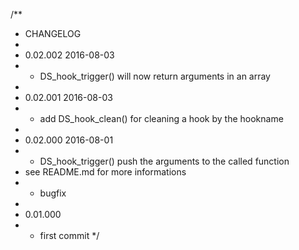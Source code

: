 /**
 * CHANGELOG
 * 
 * 0.02.002 2016-08-03
 *  - DS_hook_trigger() will now return arguments in an array
 *
 * 0.02.001 2016-08-03
 *  - add DS_hook_clean() for cleaning a hook by the hookname
 * 
 * 0.02.000 2016-08-01
 *  - DS_hook_trigger() push the arguments to the called function
 *    see README.md for more informations
 *  - bugfix
 * 
 * 0.01.000 
 *  - first commit
 */